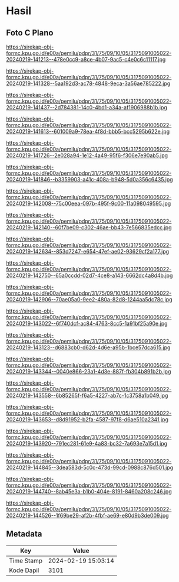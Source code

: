 # Hasil

## Foto C Plano

https://sirekap-obj-formc.kpu.go.id/e00a/pemilu/pdpr/31/75/09/10/05/3175091005022-20240219-141213--478e0cc9-a8ce-4b07-9ac5-c4e0c6c11117.jpg

https://sirekap-obj-formc.kpu.go.id/e00a/pemilu/pdpr/31/75/09/10/05/3175091005022-20240219-141328--5aa192d3-ac78-4848-9eca-3a56ae785222.jpg

https://sirekap-obj-formc.kpu.go.id/e00a/pemilu/pdpr/31/75/09/10/05/3175091005022-20240219-141437--2d784381-14c0-4bd1-a34a-af1906988b1b.jpg

https://sirekap-obj-formc.kpu.go.id/e00a/pemilu/pdpr/31/75/09/10/05/3175091005022-20240219-141613--601009a9-78ea-4f8d-bbb5-bcc5295b622e.jpg

https://sirekap-obj-formc.kpu.go.id/e00a/pemilu/pdpr/31/75/09/10/05/3175091005022-20240219-141726--2e028a94-1e12-4a49-95f6-f306e7e90ab5.jpg

https://sirekap-obj-formc.kpu.go.id/e00a/pemilu/pdpr/31/75/09/10/05/3175091005022-20240219-141846--b3359903-a41c-408a-b948-5d0a356c6435.jpg

https://sirekap-obj-formc.kpu.go.id/e00a/pemilu/pdpr/31/75/09/10/05/3175091005022-20240219-142008--75c00eea-097b-495f-9c00-11a098049595.jpg

https://sirekap-obj-formc.kpu.go.id/e00a/pemilu/pdpr/31/75/09/10/05/3175091005022-20240219-142140--60f7be09-c302-46ae-bb43-7e566835edcc.jpg

https://sirekap-obj-formc.kpu.go.id/e00a/pemilu/pdpr/31/75/09/10/05/3175091005022-20240219-142634--853d7247-e654-47ef-ae02-93629cf2a177.jpg

https://sirekap-obj-formc.kpu.go.id/e00a/pemilu/pdpr/31/75/09/10/05/3175091005022-20240219-142750--65a0ccdd-02d7-4ce8-a143-6662dc4a8d4b.jpg

https://sirekap-obj-formc.kpu.go.id/e00a/pemilu/pdpr/31/75/09/10/05/3175091005022-20240219-142906--70ae05a0-9ee2-480a-82d8-1244aa5dc78c.jpg

https://sirekap-obj-formc.kpu.go.id/e00a/pemilu/pdpr/31/75/09/10/05/3175091005022-20240219-143022--6f740dcf-ac84-4763-8cc5-1a91bf25a90e.jpg

https://sirekap-obj-formc.kpu.go.id/e00a/pemilu/pdpr/31/75/09/10/05/3175091005022-20240219-143123--d6883cb0-d62d-4d6e-a95b-1bce57dca615.jpg

https://sirekap-obj-formc.kpu.go.id/e00a/pemilu/pdpr/31/75/09/10/05/3175091005022-20240219-143344--0040e866-23a1-4d3e-887f-fb304b891b2b.jpg

https://sirekap-obj-formc.kpu.go.id/e00a/pemilu/pdpr/31/75/09/10/05/3175091005022-20240219-143558--6b85265f-f6a5-4227-ab7c-1c3758a1b049.jpg

https://sirekap-obj-formc.kpu.go.id/e00a/pemilu/pdpr/31/75/09/10/05/3175091005022-20240219-143653--d8d91952-b2fa-4587-97f8-d6ae510a2341.jpg

https://sirekap-obj-formc.kpu.go.id/e00a/pemilu/pdpr/31/75/09/10/05/3175091005022-20240219-143920--791ec281-61e9-4a83-bc32-7a693e7a15d1.jpg

https://sirekap-obj-formc.kpu.go.id/e00a/pemilu/pdpr/31/75/09/10/05/3175091005022-20240219-144845--3dea583d-5c0c-473d-99cd-0988c876d501.jpg

https://sirekap-obj-formc.kpu.go.id/e00a/pemilu/pdpr/31/75/09/10/05/3175091005022-20240219-144740--8ab45e3a-b1b0-404e-8191-8460a208c246.jpg

https://sirekap-obj-formc.kpu.go.id/e00a/pemilu/pdpr/31/75/09/10/05/3175091005022-20240219-144526--1f69be29-af2b-4fbf-ae69-e80d9b3de009.jpg


## Metadata

| Key        | Value               |
| ---------- | ------------------- |
| Time Stamp | 2024-02-19 15:03:14 |
| Kode Dapil | 3101                |



